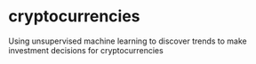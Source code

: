# cryptocurrencies
Using unsupervised machine learning to discover trends to make investment decisions for cryptocurrencies
